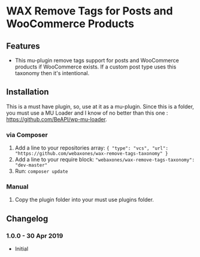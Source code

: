 # WAX Remove Tags for Posts and WooCommerce Products


## Features

* This mu-plugin remove tags support for posts and WooCommerce products if WooCommerce exists. If a custom post type uses this taxonomy then it's intentional.

## Installation

This is a must have plugin, so, use at it as a mu-plugin.
Since this is a folder, you must use a MU Loader and I know of no better than this one : https://github.com/BeAPI/wp-mu-loader.

### via Composer

1. Add a line to your repositories array: `{ "type": "vcs", "url": "https://github.com/webaxones/wax-remove-tags-taxonomy" }`
2. Add a line to your require block: `"webaxones/wax-remove-tags-taxonomy": "dev-master"`
3. Run: `composer update`

### Manual

1. Copy the plugin folder into your must use plugins folder.

## Changelog

### 1.0.0 - 30 Apr 2019
* Initial